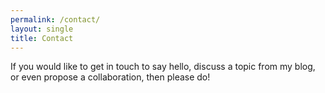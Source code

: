 ```yaml
---
permalink: /contact/
layout: single
title: Contact
---
```


If you would like to get in touch to say hello, discuss a topic from my blog, or even propose a collaboration, then please do!
